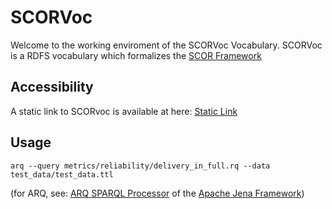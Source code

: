 	
# SCORVoc

Welcome to the working enviroment of the SCORVoc Vocabulary.
SCORVoc is a RDFS vocabulary which formalizes the [SCOR Framework](http://www.apics.org/sites/apics-supply-chain-council/frameworks/scor)


## Accessibility

A static link to SCORvoc is available at here: [Static Link](http://purl.org/eis/vocab/scor)

## Usage

 ```
 arq --query metrics/reliability/delivery_in_full.rq --data test_data/test_data.ttl
 ```
	
 (for ARQ, see: [ARQ SPARQL Processor](https://jena.apache.org/documentation/query/) of the [Apache Jena Framework](https://jena.apache.org/))	
